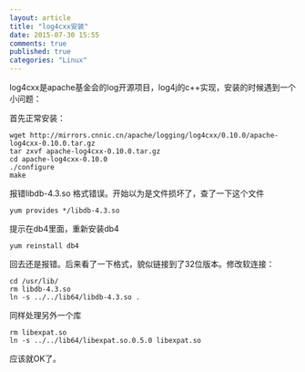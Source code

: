 ```yaml
---
layout: article
title: "log4cxx安装"
date: 2015-07-30 15:55
comments: true
published: true
categories: "Linux"
---
```


  log4cxx是apache基金会的log开源项目，log4j的c++实现，安装的时候遇到一个小问题：

  首先正常安装：

  	wget http://mirrors.cnnic.cn/apache/logging/log4cxx/0.10.0/apache-log4cxx-0.10.0.tar.gz
	tar zxvf apache-log4cxx-0.10.0.tar.gz
	cd apache-log4cxx-0.10.0
	./configure
	make
   
   报错libdb-4.3.so 格式错误。开始以为是文件损坏了，查了一下这个文件

   	yum provides */libdb-4.3.so

   提示在db4里面，重新安装db4

   	yum reinstall db4

   回去还是报错。后来看了一下格式，貌似链接到了32位版本。修改软连接：

   	cd /usr/lib/
   	rm libdb-4.3.so
 	ln -s ../../lib64/libdb-4.3.so .

   同样处理另外一个库
 	
 	rm libexpat.so
 	ln -s ../../lib64/libexpat.so.0.5.0 libexpat.so

   应该就OK了。